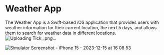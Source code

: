 # Weather App

The Weather App is a Swift-based iOS application that provides users with weather information for their current location, the next 5 days, and allows them to search for weather data in different locations.![Uploading Tick_.png…]()


![Simulator Screenshot - iPhone 15 - 2023-12-15 at 16 08 53](https://github.com/Balaji-Arulmozhi/WeatherAppMain/assets/116958077/471ac6a1-0337-4edf-ad58-738e82f0567e)
